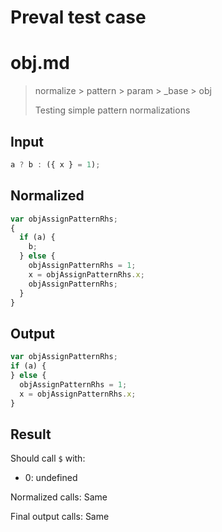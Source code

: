 # Preval test case

# obj.md

> normalize > pattern > param > _base > obj
>
> Testing simple pattern normalizations

## Input

`````js filename=intro
a ? b : ({ x } = 1);
`````

## Normalized

`````js filename=intro
var objAssignPatternRhs;
{
  if (a) {
    b;
  } else {
    objAssignPatternRhs = 1;
    x = objAssignPatternRhs.x;
    objAssignPatternRhs;
  }
}
`````

## Output

`````js filename=intro
var objAssignPatternRhs;
if (a) {
} else {
  objAssignPatternRhs = 1;
  x = objAssignPatternRhs.x;
}
`````

## Result

Should call `$` with:
 - 0: undefined

Normalized calls: Same

Final output calls: Same

